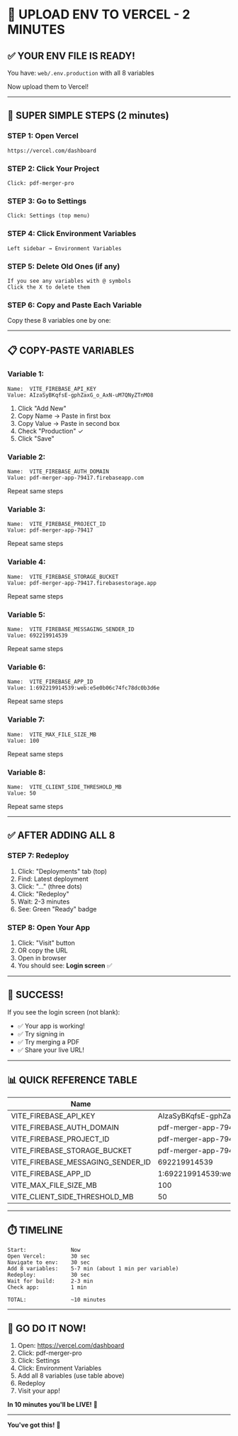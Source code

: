 # 🚀 UPLOAD ENV TO VERCEL - 2 MINUTES

## ✅ YOUR ENV FILE IS READY!

You have: `web/.env.production` with all 8 variables

Now upload them to Vercel!

---

## 🎯 SUPER SIMPLE STEPS (2 minutes)

### STEP 1: Open Vercel
```
https://vercel.com/dashboard
```

### STEP 2: Click Your Project
```
Click: pdf-merger-pro
```

### STEP 3: Go to Settings
```
Click: Settings (top menu)
```

### STEP 4: Click Environment Variables
```
Left sidebar → Environment Variables
```

### STEP 5: Delete Old Ones (if any)
```
If you see any variables with @ symbols
Click the X to delete them
```

### STEP 6: Copy and Paste Each Variable

Copy these 8 variables one by one:

---

## 📋 COPY-PASTE VARIABLES

### Variable 1:
```
Name:  VITE_FIREBASE_API_KEY
Value: AIzaSyBKqfsE-gphZaxG_o_AxN-uM7QNyZTnMO8
```
1. Click "Add New"
2. Copy Name → Paste in first box
3. Copy Value → Paste in second box
4. Check "Production" ✓
5. Click "Save"

### Variable 2:
```
Name:  VITE_FIREBASE_AUTH_DOMAIN
Value: pdf-merger-app-79417.firebaseapp.com
```
Repeat same steps

### Variable 3:
```
Name:  VITE_FIREBASE_PROJECT_ID
Value: pdf-merger-app-79417
```
Repeat same steps

### Variable 4:
```
Name:  VITE_FIREBASE_STORAGE_BUCKET
Value: pdf-merger-app-79417.firebasestorage.app
```
Repeat same steps

### Variable 5:
```
Name:  VITE_FIREBASE_MESSAGING_SENDER_ID
Value: 692219914539
```
Repeat same steps

### Variable 6:
```
Name:  VITE_FIREBASE_APP_ID
Value: 1:692219914539:web:e5e0b06c74fc78dc0b3d6e
```
Repeat same steps

### Variable 7:
```
Name:  VITE_MAX_FILE_SIZE_MB
Value: 100
```
Repeat same steps

### Variable 8:
```
Name:  VITE_CLIENT_SIDE_THRESHOLD_MB
Value: 50
```
Repeat same steps

---

## ✅ AFTER ADDING ALL 8

### STEP 7: Redeploy

1. Click: "Deployments" tab (top)
2. Find: Latest deployment
3. Click: "..." (three dots)
4. Click: "Redeploy"
5. Wait: 2-3 minutes
6. See: Green "Ready" badge

### STEP 8: Open Your App

1. Click: "Visit" button
2. OR copy the URL
3. Open in browser
4. You should see: **Login screen** ✅

---

## 🎉 SUCCESS!

If you see the login screen (not blank):
- ✅ Your app is working!
- ✅ Try signing in
- ✅ Try merging a PDF
- ✅ Share your live URL!

---

## 📊 QUICK REFERENCE TABLE

| Name | Value |
|------|-------|
| VITE_FIREBASE_API_KEY | AIzaSyBKqfsE-gphZaxG_o_AxN-uM7QNyZTnMO8 |
| VITE_FIREBASE_AUTH_DOMAIN | pdf-merger-app-79417.firebaseapp.com |
| VITE_FIREBASE_PROJECT_ID | pdf-merger-app-79417 |
| VITE_FIREBASE_STORAGE_BUCKET | pdf-merger-app-79417.firebasestorage.app |
| VITE_FIREBASE_MESSAGING_SENDER_ID | 692219914539 |
| VITE_FIREBASE_APP_ID | 1:692219914539:web:e5e0b06c74fc78dc0b3d6e |
| VITE_MAX_FILE_SIZE_MB | 100 |
| VITE_CLIENT_SIDE_THRESHOLD_MB | 50 |

---

## ⏱️ TIMELINE

```
Start:              Now
Open Vercel:        30 sec
Navigate to env:    30 sec
Add 8 variables:    5-7 min (about 1 min per variable)
Redeploy:           30 sec
Wait for build:     2-3 min
Check app:          1 min

TOTAL:              ~10 minutes
```

---

## 🚀 GO DO IT NOW!

1. Open: https://vercel.com/dashboard
2. Click: pdf-merger-pro
3. Click: Settings
4. Click: Environment Variables
5. Add all 8 variables (use table above)
6. Redeploy
7. Visit your app!

**In 10 minutes you'll be LIVE!** 🎉

---

**You've got this!** 💪
